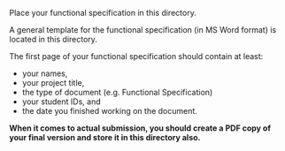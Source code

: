 Place your functional specification in this directory.

A general template for the functional specification (in MS Word format) is located in this directory.

The first page of your functional specification should contain at least:

 * your names,
 * your project title,
 * the type of document (e.g. Functional Specification)
 * your student IDs, and
 * the date you finished working on the document.

**When it comes to actual submission, you should create a PDF copy of your final version and store it in this directory also.**
